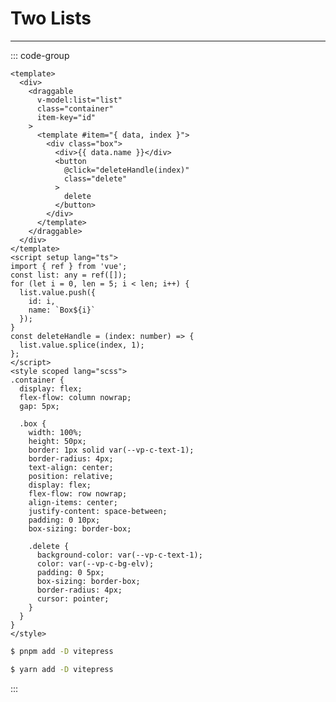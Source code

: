 # Two Lists

---

<script setup lang="ts">
import { ref } from "vue"
import VDTwoLists from "@/.vitepress/theme/components/example/VDTwoLists.vue"
import CodeDisplay from '@/.vitepress/theme/components/CodeDisplay/index.vue'
</script>

<VDTwoLists></VDTwoLists>
<CodeDisplay>

::: code-group

```vue [Typescript]
<template>
  <div>
    <draggable
      v-model:list="list"
      class="container"
      item-key="id"
    >
      <template #item="{ data, index }">
        <div class="box">
          <div>{{ data.name }}</div>
          <button
            @click="deleteHandle(index)"
            class="delete"
          >
            delete
          </button>
        </div>
      </template>
    </draggable>
  </div>
</template>
<script setup lang="ts">
import { ref } from 'vue';
const list: any = ref([]);
for (let i = 0, len = 5; i < len; i++) {
  list.value.push({
    id: i,
    name: `Box${i}`
  });
}
const deleteHandle = (index: number) => {
  list.value.splice(index, 1);
};
</script>
<style scoped lang="scss">
.container {
  display: flex;
  flex-flow: column nowrap;
  gap: 5px;

  .box {
    width: 100%;
    height: 50px;
    border: 1px solid var(--vp-c-text-1);
    border-radius: 4px;
    text-align: center;
    position: relative;
    display: flex;
    flex-flow: row nowrap;
    align-items: center;
    justify-content: space-between;
    padding: 0 10px;
    box-sizing: border-box;

    .delete {
      background-color: var(--vp-c-text-1);
      color: var(--vp-c-bg-elv);
      padding: 0 5px;
      box-sizing: border-box;
      border-radius: 4px;
      cursor: pointer;
    }
  }
}
</style>
```

```sh [pnpm]
$ pnpm add -D vitepress
```

```sh [yarn]
$ yarn add -D vitepress
```

:::
</CodeDisplay>
